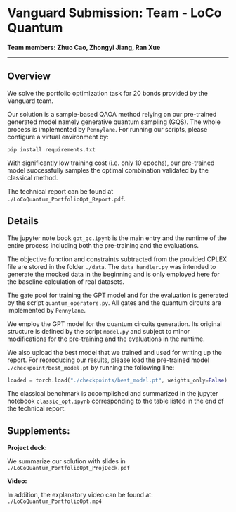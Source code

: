 # Vanguard Submission: Team - LoCo Quantum

**Team members: Zhuo Cao, Zhongyi Jiang, Ran Xue**

---

## Overview

We solve the portfolio optimization task for 20 bonds provided by the Vanguard team. 

Our solution is a sample-based QAOA method relying on our pre-trained generated model namely generative quantum sampling (GQS). The whole process is implemented by `Pennylane`. For running our scripts, please configure a virtual environment by:

```
pip install requirements.txt
```

With significantly low training cost (i.e. only 10 epochs), our pre-trained model successfully samples the optimal combination validated by the classical method. 

The technical report can be found at `./LoCoQuantum_PortfolioOpt_Report.pdf`. 

## Details

The jupyter note book `gpt_qc.ipynb` is the main entry and the runtime of the entire process including both the pre-training and the evaluations.

The objective function and constraints subtracted from the provided CPLEX file are stored in the folder `./data`. The `data_handler.py` was intended to generate the mocked data in the beginning and is only employed here for the baseline calculation of real datasets.

The gate pool for training the GPT model and for the evaluation is generated by the script `quantum_operators.py`. All gates and the quantum circuits are implemented by `Pennylane`.

We employ the GPT model for the quantum circuits generation. Its original structure is defined by the script `model.py` and subject to minor modifications for the pre-training and the evaluations in the runtime.

We also upload the best model that we trained and used for writing up the report. For reproducing our results, please load the pre-trained model `./checkpoint/best_model.pt` by running the following line:

```python
loaded = torch.load("./checkpoints/best_model.pt", weights_only=False)
```

The classical benchmark is accomplished and summarized in the jupyter notebook `classic_opt.ipynb` corresponding to the table listed in the end of the technical report.

## Supplements:

**Project deck:**

We summarize our solution with slides in
`./LoCoQuantum_PortfolioOpt_ProjDeck.pdf`

**Video:**

In addition, the explanatory video can be found at:
`./LoCoQuantum_PortfolioOpt.mp4`


